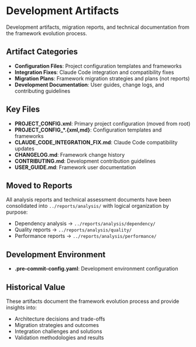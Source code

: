 # Development Artifacts

Development artifacts, migration reports, and technical documentation from the framework evolution process.

## Artifact Categories

- **Configuration Files**: Project configuration templates and frameworks
- **Integration Fixes**: Claude Code integration and compatibility fixes
- **Migration Plans**: Framework migration strategies and plans (not reports)
- **Development Documentation**: User guides, change logs, and contributing guidelines

## Key Files

- **PROJECT_CONFIG.xml**: Primary project configuration (moved from root)
- **PROJECT_CONFIG_*.{xml,md}**: Configuration templates and frameworks
- **CLAUDE_CODE_INTEGRATION_FIX.md**: Claude Code compatibility updates
- **CHANGELOG.md**: Framework change history
- **CONTRIBUTING.md**: Development contribution guidelines
- **USER_GUIDE.md**: Framework user documentation

## Moved to Reports

All analysis reports and technical assessment documents have been consolidated into `../reports/analysis/` with logical organization by purpose:
- Dependency analysis → `../reports/analysis/dependency/`
- Quality reports → `../reports/analysis/quality/`
- Performance reports → `../reports/analysis/performance/`

## Development Environment

- **.pre-commit-config.yaml**: Development environment configuration

## Historical Value

These artifacts document the framework evolution process and provide insights into:
- Architecture decisions and trade-offs
- Migration strategies and outcomes
- Integration challenges and solutions
- Validation methodologies and results